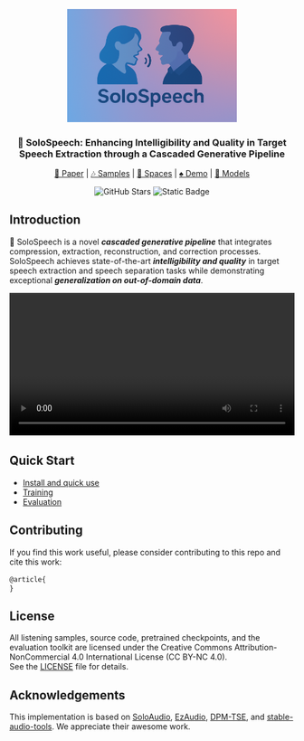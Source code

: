 <p align="center">
  <img src="assets/solospeech.png" width="300">
</p>
<h3  align="center">🎸 SoloSpeech: Enhancing Intelligibility and Quality in Target Speech Extraction through a Cascaded Generative Pipeline</h3>

<p align="center">
 <a href="https://arxiv.org/">📜 Paper</a> | <a href="https://wanghelin1997.github.io/SoloSpeech-Demo/">🎶 Samples</a> | <a href="https://huggingface.co/spaces/OpenSound/SoloSpeech/">🤖 Spaces</a> | <a href="https://colab.research.google.com/drive/1cEcyp2rFP2DOLY4BLjaKksF48-xXQAdQ?usp=sharing">♠️ Demo</a> | <a href="https://huggingface.co/OpenSound/SoloSpeech-models/">🚀 Models</a>
</p>
<p align="center">
  <img src="https://img.shields.io/github/stars/WangHelin1997/SoloSpeech?style=social" alt="GitHub Stars" />
  <img alt="Static Badge" src="https://img.shields.io/badge/license-CC%20BY--NC%204.0-blue.svg" />
</p>

## Introduction

🎸 SoloSpeech is a novel ***cascaded generative pipeline*** that integrates compression, extraction, reconstruction, and correction processes. SoloSpeech achieves state-of-the-art ***intelligibility and quality*** in target speech extraction and speech separation tasks while demonstrating exceptional ***generalization on out-of-domain data***.


<video width="100%" controls>
  <source src="https://github.com/user-attachments/assets/9b029aea-2800-4ed9-90fc-5c410ef7241b" type="video/mp4">
</video>

## Quick Start
- [Install and quick use](docs/quick_use.md)
- [Training](docs/training.md)
- [Evaluation](docs/evaluation.md)


## Contributing

If you find this work useful, please consider contributing to this repo and cite this work:
```
@article{
}
```

## License
All listening samples, source code, pretrained checkpoints, and the evaluation toolkit are licensed under the Creative Commons Attribution-NonCommercial 4.0 International License (CC BY-NC 4.0).  
See the [LICENSE](./LICENSE) file for details.

## Acknowledgements

This implementation is based on [SoloAudio](https://github.com/WangHelin1997/SoloAudio), [EzAudio](https://github.com/haidog-yaqub/EzAudio), [DPM-TSE](https://github.com/haidog-yaqub/DPMTSE), and [stable-audio-tools](https://github.com/Stability-AI/stable-audio-tools). We appreciate their awesome work.



